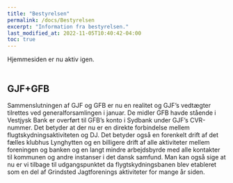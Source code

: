 ```yaml
---
title: "Bestyrelsen"
permalink: /docs/Bestyrelsen
excerpt: "Information fra bestyrelsen."
last_modified_at: 2022-11-05T10:40:42-04:00
toc: true
---
```


Hjemmesiden er nu aktiv igen.
<br /><br />
## GJF+GFB
Sammenslutningen af GJF og GFB er nu en realitet og GJF’s vedtægter tilrettes ved generalforsamlingen i januar. De midler GFB havde stående i Vestjysk Bank er overført til GFB’s konto i Sydbank under GJF’s CVR-nummer. Det betyder at der nu er en direkte forbindelse mellem flugtskydningsaktiviteten og DJ. Det betyder også en forenkelt drift af det fælles klubhus Lynghytten og en billigere drift af alle aktiviteter mellem foreningen og banken og en langt mindre arbejdsbyrde med alle kontakter til kommunen og andre instanser i det dansk samfund. Man kan også sige at nu er vi tilbage til udgangspunktet da flygtskydningsbanen blev etableret som en del af Grindsted Jagtforenings aktiviteter for mange år siden.
<br /><br />
